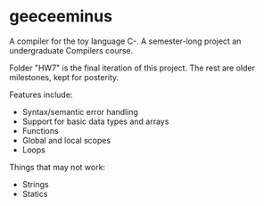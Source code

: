 # geeceeminus
A compiler for the toy language C-. A semester-long project an undergraduate Compilers course. 

Folder "HW7" is the final iteration of this project. The rest are older milestones, kept for posterity. 

Features include: 
- Syntax/semantic error handling
- Support for basic data types and arrays
- Functions
- Global and local scopes
- Loops

Things that may not work: 
- Strings
- Statics
